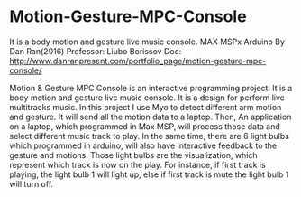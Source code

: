 # Motion-Gesture-MPC-Console
It is a body motion and gesture live music console. MAX MSPx Arduino
By Dan Ran(2016)
Professor: Liubo Borissov
Doc:
http://www.danranpresent.com/portfolio_page/motion-gesture-mpc-console/

Motion & Gesture MPC Console is an interactive programming project. It is a body motion and gesture live music console. It is a design for perform live multitracks music.
In this project I use Myo to detect different arm motion and gesture. It will send all the motion data to a laptop. Then, An application on a laptop, which programmed in Max MSP, will process those data and select different music track to play. In the same time, there are 6 light bulbs which programmed in arduino, will also have interactive feedback to the gesture and motions. Those light bulbs are the visualization, which represent which track is now on the play. For instance, if first track is playing, the light bulb 1 will light up, else if first track is mute the light bulb 1 will turn off.
